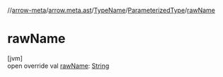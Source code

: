 //[arrow-meta](../../../../index.md)/[arrow.meta.ast](../../index.md)/[TypeName](../index.md)/[ParameterizedType](index.md)/[rawName](raw-name.md)

# rawName

[jvm]\
open override val [rawName](raw-name.md): [String](https://kotlinlang.org/api/latest/jvm/stdlib/kotlin/-string/index.html)
